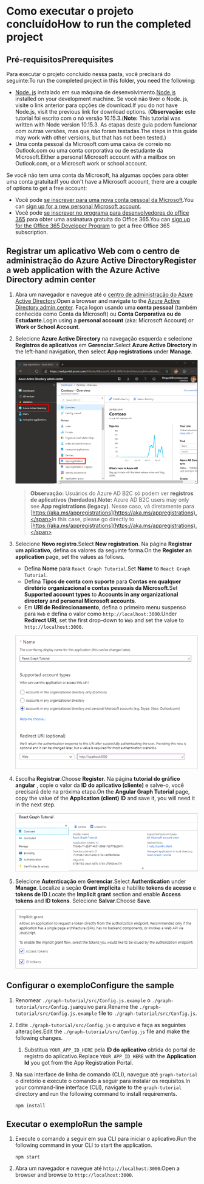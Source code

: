 # <a name="how-to-run-the-completed-project"></a><span data-ttu-id="ccbb7-101">Como executar o projeto concluído</span><span class="sxs-lookup"><span data-stu-id="ccbb7-101">How to run the completed project</span></span>

## <a name="prerequisites"></a><span data-ttu-id="ccbb7-102">Pré-requisitos</span><span class="sxs-lookup"><span data-stu-id="ccbb7-102">Prerequisites</span></span>

<span data-ttu-id="ccbb7-103">Para executar o projeto concluído nessa pasta, você precisará do seguinte:</span><span class="sxs-lookup"><span data-stu-id="ccbb7-103">To run the completed project in this folder, you need the following:</span></span>

- <span data-ttu-id="ccbb7-104">[Node. js](https://nodejs.org) instalado em sua máquina de desenvolvimento.</span><span class="sxs-lookup"><span data-stu-id="ccbb7-104">[Node.js](https://nodejs.org) installed on your development machine.</span></span> <span data-ttu-id="ccbb7-105">Se você não tiver o Node. js, visite o link anterior para opções de download.</span><span class="sxs-lookup"><span data-stu-id="ccbb7-105">If you do not have Node.js, visit the previous link for download options.</span></span> <span data-ttu-id="ccbb7-106">(**Observação:** este tutorial foi escrito com o nó versão 10.15.3.</span><span class="sxs-lookup"><span data-stu-id="ccbb7-106">(**Note:** This tutorial was written with Node version 10.15.3.</span></span> <span data-ttu-id="ccbb7-107">As etapas deste guia podem funcionar com outras versões, mas que não foram testadas.</span><span class="sxs-lookup"><span data-stu-id="ccbb7-107">The steps in this guide may work with other versions, but that has not been tested.)</span></span>
- <span data-ttu-id="ccbb7-108">Uma conta pessoal da Microsoft com uma caixa de correio no Outlook.com ou uma conta corporativa ou de estudante da Microsoft.</span><span class="sxs-lookup"><span data-stu-id="ccbb7-108">Either a personal Microsoft account with a mailbox on Outlook.com, or a Microsoft work or school account.</span></span>

<span data-ttu-id="ccbb7-109">Se você não tem uma conta da Microsoft, há algumas opções para obter uma conta gratuita:</span><span class="sxs-lookup"><span data-stu-id="ccbb7-109">If you don't have a Microsoft account, there are a couple of options to get a free account:</span></span>

- <span data-ttu-id="ccbb7-110">Você pode [se inscrever para uma nova conta pessoal da Microsoft](https://signup.live.com/signup?wa=wsignin1.0&rpsnv=12&ct=1454618383&rver=6.4.6456.0&wp=MBI_SSL_SHARED&wreply=https://mail.live.com/default.aspx&id=64855&cbcxt=mai&bk=1454618383&uiflavor=web&uaid=b213a65b4fdc484382b6622b3ecaa547&mkt=E-US&lc=1033&lic=1).</span><span class="sxs-lookup"><span data-stu-id="ccbb7-110">You can [sign up for a new personal Microsoft account](https://signup.live.com/signup?wa=wsignin1.0&rpsnv=12&ct=1454618383&rver=6.4.6456.0&wp=MBI_SSL_SHARED&wreply=https://mail.live.com/default.aspx&id=64855&cbcxt=mai&bk=1454618383&uiflavor=web&uaid=b213a65b4fdc484382b6622b3ecaa547&mkt=E-US&lc=1033&lic=1).</span></span>
- <span data-ttu-id="ccbb7-111">Você pode [se inscrever no programa para desenvolvedores do office 365](https://developer.microsoft.com/office/dev-program) para obter uma assinatura gratuita do Office 365.</span><span class="sxs-lookup"><span data-stu-id="ccbb7-111">You can [sign up for the Office 365 Developer Program](https://developer.microsoft.com/office/dev-program) to get a free Office 365 subscription.</span></span>

## <a name="register-a-web-application-with-the-azure-active-directory-admin-center"></a><span data-ttu-id="ccbb7-112">Registrar um aplicativo Web com o centro de administração do Azure Active Directory</span><span class="sxs-lookup"><span data-stu-id="ccbb7-112">Register a web application with the Azure Active Directory admin center</span></span>

1. <span data-ttu-id="ccbb7-113">Abra um navegador e navegue até o [centro de administração do Azure Active Directory](https://aad.portal.azure.com).</span><span class="sxs-lookup"><span data-stu-id="ccbb7-113">Open a browser and navigate to the [Azure Active Directory admin center](https://aad.portal.azure.com).</span></span> <span data-ttu-id="ccbb7-114">Faça logon usando uma **conta pessoal** (também conhecida como Conta da Microsoft) ou **Conta Corporativa ou de Estudante**.</span><span class="sxs-lookup"><span data-stu-id="ccbb7-114">Login using a **personal account** (aka: Microsoft Account) or **Work or School Account**.</span></span>

1. <span data-ttu-id="ccbb7-115">Selecione **Azure Active Directory** na navegação esquerda e selecione **Registros de aplicativos** em **Gerenciar**.</span><span class="sxs-lookup"><span data-stu-id="ccbb7-115">Select **Azure Active Directory** in the left-hand navigation, then select **App registrations** under **Manage**.</span></span>

    ![<span data-ttu-id="ccbb7-116">Uma captura de tela dos registros de aplicativo</span><span class="sxs-lookup"><span data-stu-id="ccbb7-116">A screenshot of the App registrations</span></span> ](/tutorial/images/aad-portal-app-registrations.png)

    > <span data-ttu-id="ccbb7-117">**Observação:** Usuários do Azure AD B2C só podem ver **registros de aplicativos (herdados)**.</span><span class="sxs-lookup"><span data-stu-id="ccbb7-117">**Note:** Azure AD B2C users may only see **App registrations (legacy)**.</span></span> <span data-ttu-id="ccbb7-118">Nesse caso, vá diretamente para [https://aka.ms/appregistrations](https://aka.ms/appregistrations).</span><span class="sxs-lookup"><span data-stu-id="ccbb7-118">In this case, please go directly to [https://aka.ms/appregistrations](https://aka.ms/appregistrations).</span></span>

1. <span data-ttu-id="ccbb7-119">Selecione **Novo registro**.</span><span class="sxs-lookup"><span data-stu-id="ccbb7-119">Select **New registration**.</span></span> <span data-ttu-id="ccbb7-120">Na página **Registrar um aplicativo**, defina os valores da seguinte forma.</span><span class="sxs-lookup"><span data-stu-id="ccbb7-120">On the **Register an application** page, set the values as follows.</span></span>

    - <span data-ttu-id="ccbb7-121">Defina **Nome** para `React Graph Tutorial`.</span><span class="sxs-lookup"><span data-stu-id="ccbb7-121">Set **Name** to `React Graph Tutorial`.</span></span>
    - <span data-ttu-id="ccbb7-122">Defina **Tipos de conta com suporte** para **Contas em qualquer diretório organizacional e contas pessoais da Microsoft**.</span><span class="sxs-lookup"><span data-stu-id="ccbb7-122">Set **Supported account types** to **Accounts in any organizational directory and personal Microsoft accounts**.</span></span>
    - <span data-ttu-id="ccbb7-123">Em **URI de Redirecionamento**, defina o primeiro menu suspenso para `Web` e defina o valor como `http://localhost:3000`.</span><span class="sxs-lookup"><span data-stu-id="ccbb7-123">Under **Redirect URI**, set the first drop-down to `Web` and set the value to `http://localhost:3000`.</span></span>

    ![Uma captura de tela da página registrar um aplicativo](/tutorial/images/aad-register-an-app.png)

1. <span data-ttu-id="ccbb7-125">Escolha **Registrar**.</span><span class="sxs-lookup"><span data-stu-id="ccbb7-125">Choose **Register**.</span></span> <span data-ttu-id="ccbb7-126">Na página **tutorial do gráfico angular** , copie o valor da **ID do aplicativo (cliente)** e salve-o, você precisará dele na próxima etapa.</span><span class="sxs-lookup"><span data-stu-id="ccbb7-126">On the **Angular Graph Tutorial** page, copy the value of the **Application (client) ID** and save it, you will need it in the next step.</span></span>

    ![Uma captura de tela da ID do aplicativo do novo registro de aplicativo](/tutorial/images/aad-application-id.png)

1. <span data-ttu-id="ccbb7-128">Selecione **Autenticação** em **Gerenciar**.</span><span class="sxs-lookup"><span data-stu-id="ccbb7-128">Select **Authentication** under **Manage**.</span></span> <span data-ttu-id="ccbb7-129">Localize a seção **Grant implícita** e habilite **tokens de acesso** e **tokens de ID**.</span><span class="sxs-lookup"><span data-stu-id="ccbb7-129">Locate the **Implicit grant** section and enable **Access tokens** and **ID tokens**.</span></span> <span data-ttu-id="ccbb7-130">Selecione **Salvar**.</span><span class="sxs-lookup"><span data-stu-id="ccbb7-130">Choose **Save**.</span></span>

    ![Uma captura de tela da seção Grant implícita](/tutorial/images/aad-implicit-grant.png)

## <a name="configure-the-sample"></a><span data-ttu-id="ccbb7-132">Configurar o exemplo</span><span class="sxs-lookup"><span data-stu-id="ccbb7-132">Configure the sample</span></span>

1. <span data-ttu-id="ccbb7-133">Renomear `./graph-tutorial/src/Config.js.example` o `./graph-tutorial/src/Config.js`arquivo para.</span><span class="sxs-lookup"><span data-stu-id="ccbb7-133">Rename the `./graph-tutorial/src/Config.js.example` file to `./graph-tutorial/src/Config.js`.</span></span>
1. <span data-ttu-id="ccbb7-134">Edite `./graph-tutorial/src/Config.js` o arquivo e faça as seguintes alterações.</span><span class="sxs-lookup"><span data-stu-id="ccbb7-134">Edit the `./graph-tutorial/src/Config.js` file and make the following changes.</span></span>
    1. <span data-ttu-id="ccbb7-135">Substitua `YOUR_APP_ID_HERE` pela **ID do aplicativo** obtida do portal de registro do aplicativo.</span><span class="sxs-lookup"><span data-stu-id="ccbb7-135">Replace `YOUR_APP_ID_HERE` with the **Application Id** you got from the App Registration Portal.</span></span>
1. <span data-ttu-id="ccbb7-136">Na sua interface de linha de comando (CLI), navegue até `graph-tutorial` o diretório e execute o comando a seguir para instalar os requisitos.</span><span class="sxs-lookup"><span data-stu-id="ccbb7-136">In your command-line interface (CLI), navigate to the `graph-tutorial` directory and run the following command to install requirements.</span></span>

    ```Shell
    npm install
    ```

## <a name="run-the-sample"></a><span data-ttu-id="ccbb7-137">Executar o exemplo</span><span class="sxs-lookup"><span data-stu-id="ccbb7-137">Run the sample</span></span>

1. <span data-ttu-id="ccbb7-138">Execute o comando a seguir em sua CLI para iniciar o aplicativo.</span><span class="sxs-lookup"><span data-stu-id="ccbb7-138">Run the following command in your CLI to start the application.</span></span>

    ```Shell
    npm start
    ```

1. <span data-ttu-id="ccbb7-139">Abra um navegador e navegue até `http://localhost:3000`.</span><span class="sxs-lookup"><span data-stu-id="ccbb7-139">Open a browser and browse to `http://localhost:3000`.</span></span>
